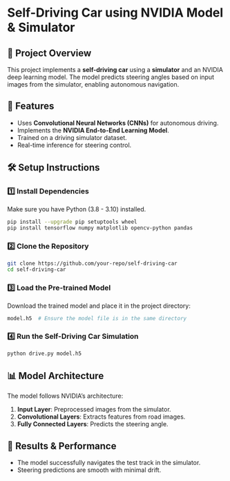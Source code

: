 # Self-Driving Car using NVIDIA Model & Simulator

## 📌 Project Overview
This project implements a **self-driving car** using a **simulator** and an NVIDIA deep learning model. The model predicts steering angles based on input images from the simulator, enabling autonomous navigation.

## 🚀 Features
- Uses **Convolutional Neural Networks (CNNs)** for autonomous driving.
- Implements the **NVIDIA End-to-End Learning Model**.
- Trained on a driving simulator dataset.
- Real-time inference for steering control.

## 🛠️ Setup Instructions

### 1️⃣ Install Dependencies
Make sure you have Python (3.8 - 3.10) installed.
```sh
pip install --upgrade pip setuptools wheel
pip install tensorflow numpy matplotlib opencv-python pandas
```

### 2️⃣ Clone the Repository
```sh
git clone https://github.com/your-repo/self-driving-car
cd self-driving-car
```

### 3️⃣ Load the Pre-trained Model
Download the trained model and place it in the project directory:
```sh
model.h5  # Ensure the model file is in the same directory
```

### 4️⃣ Run the Self-Driving Car Simulation
```sh
python drive.py model.h5
```

## 📊 Model Architecture
The model follows NVIDIA’s architecture:
1. **Input Layer**: Preprocessed images from the simulator.
2. **Convolutional Layers**: Extracts features from road images.
3. **Fully Connected Layers**: Predicts the steering angle.

## 🎯 Results & Performance
- The model successfully navigates the test track in the simulator.
- Steering predictions are smooth with minimal drift.


